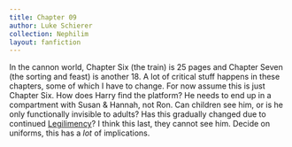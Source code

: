 ```yaml
---
title: Chapter 09
author: Luke Schierer
collection: Nephilim
layout: fanfiction
---
```


In the cannon world, Chapter Six (the train) is 25 pages and Chapter Seven (the
sorting and feast) is another 18.  A lot of critical stuff happens in these
chapters, some of which I have to change.  For now assume this is just Chapter
Six. How does Harry find the platform?  He needs to end up in a compartment with
Susan & Hannah, not Ron.  Can children see him, or is he only functionally
invisible to adults?  Has this gradually changed due to continued
[Legilimency][AC]? I think this last, they cannot
see him.  Decide on uniforms, this has a *lot* of implications.

[AC]: <../../appendices/appendix_c>

